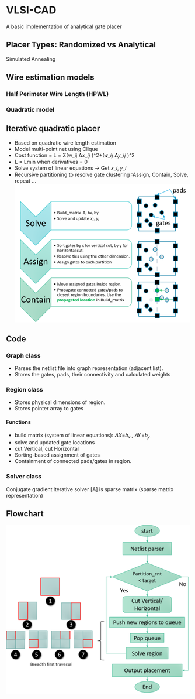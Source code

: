 # VLSI-CAD
A basic implementation of analytical gate placer

## Placer Types: Randomized vs Analytical
Simulated Annealing
## Wire estimation models
### Half Perimeter Wire Length (HPWL)
### Quadratic model 

## Iterative quadratic placer
* Based on quadratic wire length estimation
* Model multi-point net using Clique
* Cost function = L = Σ(w_ij Δ𝑥_𝑖𝑗 )^2+(𝑤_𝑖𝑗 Δ𝑦_𝑖𝑗 )^2 
* L = Lmin when derivatives = 0
* Solve system of linear equations -> Get 𝑥_𝑖, 𝑦_𝑖
* Recursive partitioning to resolve gate clustering :Assign, Contain, Solve, repeat …
![](https://github.com/Aya-ZIbra/VLSI-CAD/blob/master/Doc_Resources/Steps.png?raw=true)

## Code 
### Graph class 
* Parses the netlist file into graph representation (adjacent list).
* Stores the gates, pads, their connectivity and calculated weights
### Region class
* Stores physical dimensions of region.
* Stores pointer array to gates
#### Functions 
* build matrix (system of linear equations):  𝐴𝑋=𝑏<sub>𝑥 </sub>,  𝐴𝑌=𝑏<sub>𝑦</sub>
* solve and updated gate locations
* cut Vertical, cut Horizontal
* Sorting-based assignment of gates
* Containment of connected pads/gates in region.
### Solver class
Conjugate gradient iterative solver
[A] is sparse matrix (sparse matrix representation)


## Flowchart
![](https://github.com/Aya-ZIbra/VLSI-CAD/blob/master/Doc_Resources/FlowChartAndTraversal.png?raw=true)

